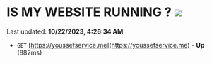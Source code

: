 # IS MY WEBSITE RUNNING ? [![](https://img.shields.io/static/v1?label=Sponsor&message=%E2%9D%A4&logo=GitHub&color=%23fe8e86)](https://github.com/sponsors/<username>)

Last updated: **10/22/2023, 4:26:34 AM**

- `GET` [https://youssefservice.me](https://youssefservice.me) - **Up** (882ms)
